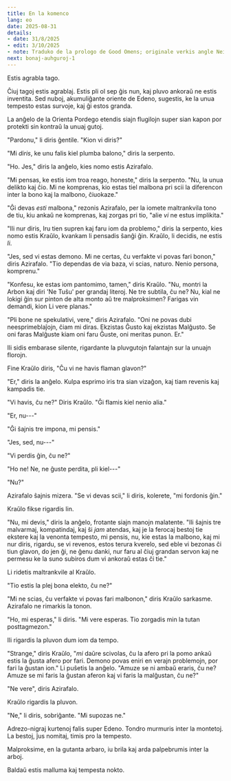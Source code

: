 ```yaml
---
title: En la komenco
lang: eo
date: 2025-08-31
details:
- date: 31/8/2025
- edit: 3/10/2025
- note: Traduko de la prologo de Good Omens; originale verkis angle Neil Gaiman kaj Terry Pratchett en 1990.
next: bonaj-auhguroj-1
---
```


Estis agrabla tago.

Ĉiuj tagoj estis agrablaj. Estis pli ol sep ĝis nun, kaj pluvo ankoraŭ ne estis inventita. Sed nuboj, akumuliĝante oriente de Edeno, sugestis, ke la unua tempesto estas survoje, kaj ĝi estos granda.

La anĝelo de la Orienta Pordego etendis siajn flugilojn super sian kapon por protekti sin kontraŭ la unuaj gutoj.

"Pardonu," li diris ĝentile. "Kion vi diris?"

"Mi *diris*, ke unu falis kiel plumba balono," diris la serpento.

"Ho. Jes," diris la anĝelo, kies nomo estis Azirafalo.

"Mi pensas, ke estis iom troa reago, honeste," diris la serpento. "Nu, la unua delikto kaj ĉio. Mi ne komprenas, kio estas tiel malbona pri scii la diferencon inter la bono kaj la malbono, ĉiuokaze."

"Ĝi devas *esti* malbona," rezonis Azirafalo, per la iomete maltrankvila tono de tiu, kiu ankaŭ ne komprenas, kaj zorgas pri tio, "alie *vi* ne estus implikita."

"Ili nur diris, Iru tien supren kaj faru iom da problemo," diris la serpento, kies nomo estis Kraŭlo, kvankam li pensadis ŝanĝi ĝin. Kraŭlo, li decidis, ne estis *li*.

"Jes, sed vi estas demono. Mi ne certas, ĉu verfakte vi povas fari bonon," diris Azirafalo. "Tio dependas de via baza, vi scias, naturo. Nenio persona, komprenu."

"Konfesu, ke estas iom pantomimo, tamen," diris Kraŭlo. "Nu, montri la Arbon kaj diri 'Ne Tuŝu' per grandaj literoj. Ne tre subtila, ĉu ne? Nu, kial ne lokigi ĝin sur pinton de alta monto aŭ tre malproksimen? Farigas vin demandi, kion Li vere planas."

"Pli bone ne spekulativi, vere," diris Azirafalo. "Oni ne povas dubi neesprimeblaĵojn, ĉiam mi diras. Ekzistas Ĝusto kaj ekzistas Malĝusto. Se oni faras Malĝuste kiam oni faru Ĝuste, oni meritas punon. Er."

Ili sidis embarase silente, rigardante la pluvgutojn falantajn sur la unuajn florojn.

Fine Kraŭlo diris, "Ĉu vi ne havis flaman glavon?"

"Er," diris la anĝelo. Kulpa esprimo iris tra sian vizaĝon, kaj tiam revenis kaj kampadis tie.

"Vi havis, ĉu ne?" Diris Kraŭlo. "Ĝi flamis kiel nenio alia."

"Er, nu---"

"Ĝi ŝajnis tre impona, mi pensis."

"Jes, sed, nu---"

"Vi perdis ĝin, ĉu ne?"

"Ho ne! Ne, ne ĝuste perdita, pli kiel---"

"Nu?"

Azirafalo ŝajnis mizera. "Se vi devas scii," li diris, kolerete, "mi fordonis ĝin."

Kraŭlo fikse rigardis lin.

"Nu, mi devis," diris la anĝelo, frotante siajn manojn malatente. "Ili ŝajnis tre malvarmaj, kompatindaj, kaj ŝi *jam* atendas, kaj je la ferocaj bestoj tie ekstere kaj la venonta tempesto, mi pensis, nu, kie estas la malbono, kaj mi nur diris, rigardu, se vi revenos, estos terura kverelo, sed eble vi bezonas ĉi tiun glavon, do jen ĝi, ne ĝenu danki, nur faru al ĉiuj grandan servon kaj ne permesu ke la suno subiros dum vi ankoraŭ estas ĉi tie."

Li ridetis maltrankvile al Kraŭlo.

"Tio estis la plej bona elekto, ĉu ne?"

"Mi ne scias, ĉu verfakte vi povas fari malbonon," diris Kraŭlo sarkasme. Azirafalo ne rimarkis la tonon.

"Ho, mi esperas," li diris. "Mi vere esperas. Tio zorgadis min la tutan posttagmezon."

Ili rigardis la pluvon dum iom da tempo.

"Strange," diris Kraŭlo, "*mi* daŭre scivolas, ĉu la afero pri la pomo ankaŭ estis la ĝusta afero por fari. Demono povas eniri en verajn problemojn, por fari la ĝustan ion." Li puŝetis la anĝelo. "Amuze se ni ambaŭ eraris, ĉu ne? Amuze se mi faris la ĝustan aferon kaj vi faris la malĝustan, ĉu ne?"

"Ne vere", diris Azirafalo.

Kraŭlo rigardis la pluvon.

"Ne," li diris, sobriĝante. "Mi supozas ne."

Adrezo-nigraj kurtenoj falis super Edeno. Tondro murmuris inter la montetoj. La bestoj, ĵus nomitaj, timis pro la tempesto.

Malproksime, en la gutanta arbaro, iu brila kaj arda palpebrumis inter la arboj.

Baldaŭ estis malluma kaj tempesta nokto.
